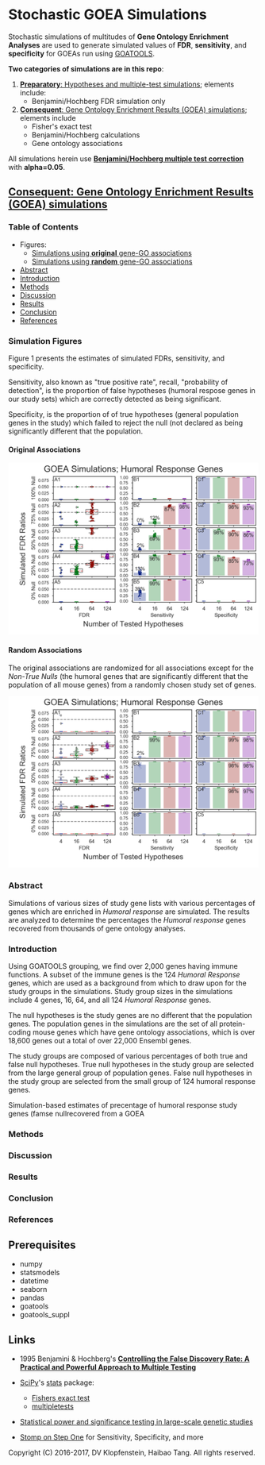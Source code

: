 # Stochastic GOEA Simulations
Stochastic simulations of multitudes of **Gene Ontology Enrichment Analyses**
are used to generate simulated values of **FDR**, **sensitivity**, and **specificity**
for GOEAs run using [GOATOOLS](https://github.com/tanghaibao/goatools).

**Two categories of simulations are in this repo**:
  1. [**Preparatory**: Hypotheses and multiple-test simulations](doc/md/README_prep1.md); elements include:    
       * Benjamini/Hochberg FDR simulation only
  2. [**Consequent**: Gene Ontology Enrichment Results (GOEA) simulations](
     #consequent-gene-ontology-enrichment-results-goea-simulations); elements include    
       * Fisher's exact test    
       * Benjamini/Hochberg calculations    
       * Gene ontology associations    

All simulations herein use [**Benjamini/Hochberg multiple test correction**](
http://www.stat.purdue.edu/~doerge/BIOINFORM.D/FALL06/Benjamini%20and%20Y%20FDR.pdf)
with **alpha=0.05**.


## [**Consequent**: Gene Ontology Enrichment Results (GOEA) simulations]()

### Table of Contents
  * Figures:    
    * [Simulations using **original** gene-GO associations](#original-associations)    
    * [Simulations using **random** gene-GO associations](#random-associations)    
  * [Abstract](#abstract)
  * [Introduction](#introduction)
  * [Methods](#methods)
  * [Discussion](#discussion)
  * [Results](#results)
  * [Conclusion](#conclusion)
  * [References](#references)   

### Simulation Figures
Figure 1 presents the estimates of simulated FDRs, sensitivity, and specificity.

Sensitivity, also known as "true positive rate", recall, "probability of detection",
is the proportion of false hypotheses (humoral respose genes in our study sets) 
which are correctly detected as being significant.

Specificity, is the proportion of of true hypotheses (general population genes in the study) 
which failed to reject the null (not declared as being significantly different that the population.

#### Original Associations
![figure](doc/logs/fig_goea_100to000_004to124_N00050_00020_humoral_rsp.png)

#### Random Associations
The original associations are randomized for all associations except for the
_Non-True Nulls_ (the humoral genes that are significantly different that the population of all mouse genes)
from a randomly chosen study set of genes.    

![figure](doc/logs/fig_goea_rnd_100to000_004to124_N00100_00030_humoral_rsp.png)

### Abstract
Simulations of various sizes of study gene lists with various percentages of
genes which are enriched in _Humoral response_ are simulated. The results are
analyzed to determine the percentages the _Humoral response_ genes recovered
from thousands of gene ontology analyses.

### Introduction
Using GOATOOLS grouping, we find over 2,000 genes having immune functions. A subset of
the immune genes is the 124 _Humoral Response_ genes, which are used as a background
from which to draw upon for the study groups in the simulations. Study group sizes in
the simulations include 4 genes, 16, 64, and all 124 _Humoral Response_ genes.

The null hypotheses is the study genes are no different that the population genes.
The population genes in the simulations are the set of all protein-coding mouse genes
which have gene ontology associations, which is over 18,600 genes out a total of over 22,000 Ensembl genes.

The study groups are composed of various percentages of both true and false null hypotheses.
True null hypotheses in the study group are selected from the large general group of population genes.
False null hypotheses in the study group are selected from the small group of 124 humoral response genes.


Simulation-based estimates of precentage of humoral response study genes (famse nullrecovered from a GOEA

### Methods
### Discussion
### Results
### Conclusion
### References

## Prerequisites

  * numpy
  * statsmodels
  * datetime
  * seaborn
  * pandas
  * goatools
  * goatools_suppl

## Links

  * 1995 Benjamini & Hochberg's [**Controlling the False Discovery Rate: A Practical and Powerful Approach to Multiple Testing**](
    http://www.stat.purdue.edu/~doerge/BIOINFORM.D/FALL06/Benjamini%20and%20Y%20FDR.pdf)
  * [SciPy](https://docs.scipy.org/doc/scipy/reference/)'s
    [stats](https://docs.scipy.org/doc/scipy/reference/tutorial/stats.html) package:    
    * [Fishers exact test](https://docs.scipy.org/doc/scipy/reference/generated/scipy.stats.fisher_exact.htm)
    * [multipletests](http://www.statsmodels.org/stable/generated/statsmodels.sandbox.stats.multicomp.multipletests.html)

  * [Statistical power and significance testing in large-scale genetic studies](https://www.nature.com/nrg/journal/v15/n5/full/nrg3706.html)
  * [Stomp on Step One](http://www.stomponstep1.com/) for Sensitivity, Specificity, and more    


Copyright (C) 2016-2017, DV Klopfenstein, Haibao Tang. All rights reserved.
